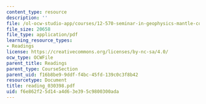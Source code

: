```yaml
---
content_type: resource
description: ''
file: /ol-ocw-studio-app/courses/12-570-seminar-in-geophysics-mantle-convection-spring-1998/f6e862f25d14a4d63e395c9800300ada_reading_030398.pdf
file_size: 20658
file_type: application/pdf
learning_resource_types:
- Readings
license: https://creativecommons.org/licenses/by-nc-sa/4.0/
ocw_type: OCWFile
parent_title: Readings
parent_type: CourseSection
parent_uid: f16b8be9-9ddf-f4bc-45fd-139c0c3f8b42
resourcetype: Document
title: reading_030398.pdf
uid: f6e862f2-5d14-a4d6-3e39-5c9800300ada
---
```

